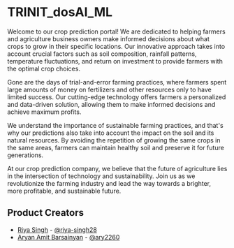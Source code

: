 # TRINIT_dosAI_ML
Welcome to our crop prediction portal! We are dedicated to helping farmers and agriculture business owners make informed decisions about what crops to grow in their specific locations. Our innovative approach takes into account crucial factors such as soil composition, rainfall patterns, temperature fluctuations, and return on investment to provide farmers with the optimal crop choices.

Gone are the days of trial-and-error farming practices, where farmers spent large amounts of money on fertilizers and other resources only to have limited success. Our cutting-edge technology offers farmers a personalized and data-driven solution, allowing them to make informed decisions and achieve maximum profits.

We understand the importance of sustainable farming practices, and that's why our predictions also take into account the impact on the soil and its natural resources. By avoiding the repetition of growing the same crops in the same areas, farmers can maintain healthy soil and preserve it for future generations.

At our crop prediction company, we believe that the future of agriculture lies in the intersection of technology and sustainability. Join us as we revolutionize the farming industry and lead the way towards a brighter, more profitable, and sustainable future.
## Product Creators

- [Riya Singh](https://github.com/riya-singh28) - [@riya-singh28](https://github.com/riya-singh28)
- [Aryan Amit Barsainyan](https://github.com/ary2260) - [@ary2260](https://github.com/ary2260)
